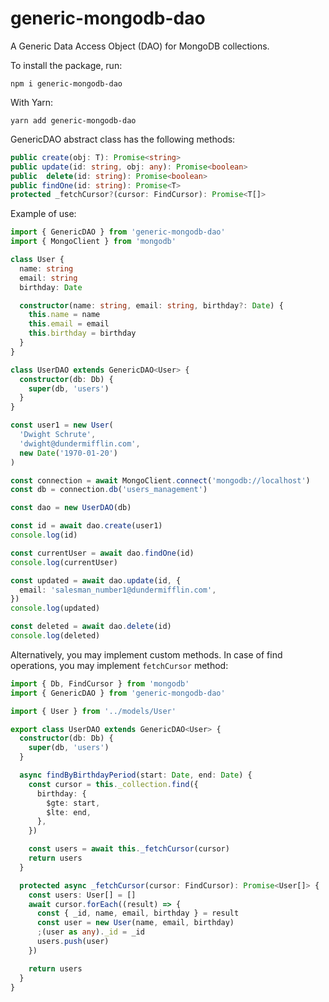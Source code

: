 # generic-mongodb-dao

A Generic Data Access Object (DAO) for MongoDB collections.

To install the package, run:

```
npm i generic-mongodb-dao
```

With Yarn:

```
yarn add generic-mongodb-dao
```

GenericDAO abstract class has the following methods:

```ts
public create(obj: T): Promise<string>
public update(id: string, obj: any): Promise<boolean>
public  delete(id: string): Promise<boolean>
public findOne(id: string): Promise<T>
protected _fetchCursor?(cursor: FindCursor): Promise<T[]>
```

Example of use:

```ts
import { GenericDAO } from 'generic-mongodb-dao'
import { MongoClient } from 'mongodb'

class User {
  name: string
  email: string
  birthday: Date

  constructor(name: string, email: string, birthday?: Date) {
    this.name = name
    this.email = email
    this.birthday = birthday
  }
}

class UserDAO extends GenericDAO<User> {
  constructor(db: Db) {
    super(db, 'users')
  }
}

const user1 = new User(
  'Dwight Schrute',
  'dwight@dundermifflin.com',
  new Date('1970-01-20')
)

const connection = await MongoClient.connect('mongodb://localhost')
const db = connection.db('users_management')

const dao = new UserDAO(db)

const id = await dao.create(user1)
console.log(id)

const currentUser = await dao.findOne(id)
console.log(currentUser)

const updated = await dao.update(id, {
  email: 'salesman_number1@dundermifflin.com',
})
console.log(updated)

const deleted = await dao.delete(id)
console.log(deleted)
```

Alternatively, you may implement custom methods. In case of find operations, you may implement `fetchCursor` method:

```ts
import { Db, FindCursor } from 'mongodb'
import { GenericDAO } from 'generic-mongodb-dao'

import { User } from '../models/User'

export class UserDAO extends GenericDAO<User> {
  constructor(db: Db) {
    super(db, 'users')
  }

  async findByBirthdayPeriod(start: Date, end: Date) {
    const cursor = this._collection.find({
      birthday: {
        $gte: start,
        $lte: end,
      },
    })

    const users = await this._fetchCursor(cursor)
    return users
  }

  protected async _fetchCursor(cursor: FindCursor): Promise<User[]> {
    const users: User[] = []
    await cursor.forEach((result) => {
      const { _id, name, email, birthday } = result
      const user = new User(name, email, birthday)
      ;(user as any)._id = _id
      users.push(user)
    })

    return users
  }
}
```
